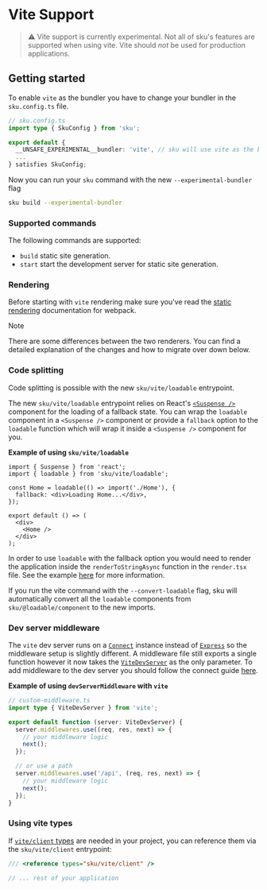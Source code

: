 # Vite Support

> ⚠️ Vite support is currently experimental. Not all of sku's features are supported when using vite. Vite should _not_ be used for production applications.

## Getting started

To enable `vite` as the bundler you have to change your bundler in the `sku.config.ts` file.

```typescript
// sku.config.ts
import type { SkuConfig } from 'sku';

export default {
  __UNSAFE_EXPERIMENTAL__bundler: 'vite', // sku will use vite as the bundler.
  ...
} satisfies SkuConfig;
```

Now you can run your `sku` command with the new `--experimental-bundler` flag

```bash
sku build --experimental-bundler
```

### Supported commands

The following commands are supported:

- `build` static site generation.
- `start` start the development server for static site generation.

### Rendering

Before starting with `vite` rendering make sure you've read the [static rendering](./docs/static-rendering.md) documentation for webpack.

> [!NOTE]
> There are some differences between the two renderers.
> You can find a detailed explanation of the changes and how to migrate over down below.

### Code splitting

Code splitting is possible with the new `sku/vite/loadable` entrypoint.

The new `sku/vite/loadable` entrypoint relies on React's [`<Suspense />`](https://react.dev/reference/react/Suspense) component for the loading of a fallback state. You can wrap the `loadable` component in a `<Suspense />` component or provide a `fallback` option to the `loadable` function which will wrap it inside a `<Suspense />` component for you.

**Example of using `sku/vite/loadable`**

```tsx
import { Suspense } from 'react';
import { loadable } from 'sku/vite/loadable';

const Home = loadable(() => import('./Home'), {
  fallback: <div>Loading Home...</div>,
});

export default () => (
  <div>
    <Home />
  </div>
);
```

In order to use `loadable` with the fallback option you would need to render the application inside the `renderToStringAsync` function in the `render.tsx` file. See the example [here](./docs/static-rendering.md#renderApp) for more information.

If you run the vite command with the `--convert-loadable` flag, sku will automatically convert all the `loadable` components from `sku/@loadable/component` to the new imports.

### Dev server middleware

The `vite` dev server runs on a [`Connect`](https://github.com/senchalabs/connect) instance instead of [`Express`](https://expressjs.com/) so the middleware setup is slightly different. A middleware file still exports a single function however it now takes the [`ViteDevServer`](https://vite.dev/guide/api-javascript.html#vitedevserver) as the only parameter.
To add middleware to the dev server you should follow the connect guide [here](https://github.com/senchalabs/connect#use-middleware).

**Example of using `devServerMiddleware` with `vite`**

```typescript
// custom-middleware.ts
import type { ViteDevServer } from 'vite';

export default function (server: ViteDevServer) {
  server.middlewares.use((req, res, next) => {
    // your middleware logic
    next();
  });

  // or use a path
  server.middlewares.use('/api', (req, res, next) => {
    // your middleware logic
    next();
  });
}
```

### Using vite types

If [`vite/client` types](https://vite.dev/guide/features#client-types) are needed in your project, you can reference them via the `sku/vite/client` entrypoint:

```typescript
/// <reference types="sku/vite/client" />

// ... rest of your application
```
